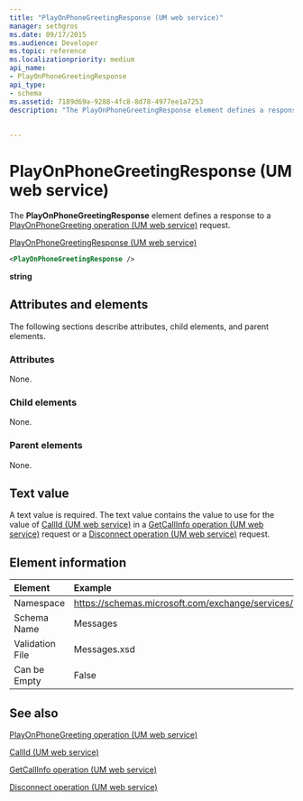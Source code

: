 ```yaml
---
title: "PlayOnPhoneGreetingResponse (UM web service)"
manager: sethgros
ms.date: 09/17/2015
ms.audience: Developer
ms.topic: reference
ms.localizationpriority: medium
api_name:
- PlayOnPhoneGreetingResponse
api_type:
- schema
ms.assetid: 7189d69a-9288-4fc8-8d78-4977ee1a7253
description: "The PlayOnPhoneGreetingResponse element defines a response to a PlayOnPhoneGreeting operation (UM web service) request."
 
 
---
```


# PlayOnPhoneGreetingResponse (UM web service)

The **PlayOnPhoneGreetingResponse** element defines a response to a [PlayOnPhoneGreeting operation (UM web service)](playonphonegreeting-operation-um-web-service.md) request. 
  
[PlayOnPhoneGreetingResponse (UM web service)](playonphonegreetingresponse-um-web-service.md)
  
```xml
<PlayOnPhoneGreetingResponse />
```

 **string**
## Attributes and elements

The following sections describe attributes, child elements, and parent elements.
  
### Attributes

None.
  
### Child elements

None.
  
### Parent elements

None.
  
## Text value

A text value is required. The text value contains the value to use for the value of [CallId (UM web service)](callid-um-web-service.md) in a [GetCallInfo operation (UM web service)](getcallinfo-operation-um-web-service.md) request or a [Disconnect operation (UM web service)](disconnect-operation-um-web-service.md) request. 
  
## Element information

| Element | Example |
|:-----|:-----|
|Namespace  <br/> |https://schemas.microsoft.com/exchange/services/2006/messages  <br/> |
|Schema Name  <br/> |Messages  <br/> |
|Validation File  <br/> |Messages.xsd  <br/> |
|Can be Empty  <br/> |False  <br/> |
   
## See also



[PlayOnPhoneGreeting operation (UM web service)](playonphonegreeting-operation-um-web-service.md)
  
[CallId (UM web service)](callid-um-web-service.md)
  
[GetCallInfo operation (UM web service)](getcallinfo-operation-um-web-service.md)
  
[Disconnect operation (UM web service)](disconnect-operation-um-web-service.md)

